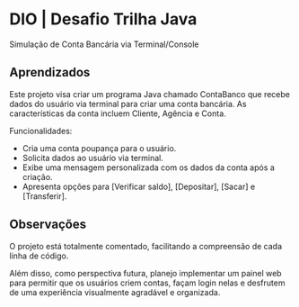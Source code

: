 # DIO | Desafio Trilha Java

Simulação de Conta Bancária via Terminal/Console

## Aprendizados

Este projeto visa criar um programa Java chamado ContaBanco que recebe dados do usuário via terminal para criar uma conta bancária. As características da conta incluem Cliente, Agência e Conta.

Funcionalidades:

- Cria uma conta poupança para o usuário.
- Solicita dados ao usuário via terminal.
- Exibe uma mensagem personalizada com os dados da conta após a criação.
- Apresenta opções para [Verificar saldo], [Depositar], [Sacar] e [Transferir].

## Observações

O projeto está totalmente comentado, facilitando a compreensão de cada linha de código.

Além disso, como perspectiva futura, planejo implementar um painel web para permitir que os usuários criem contas, façam login nelas e desfrutem de uma experiência visualmente agradável e organizada.
